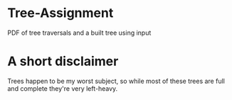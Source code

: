 # Tree-Assignment
PDF of tree traversals and a built tree using input


# A short disclaimer
Trees happen to be my worst subject, so while most of these trees are full and complete they're very left-heavy.

